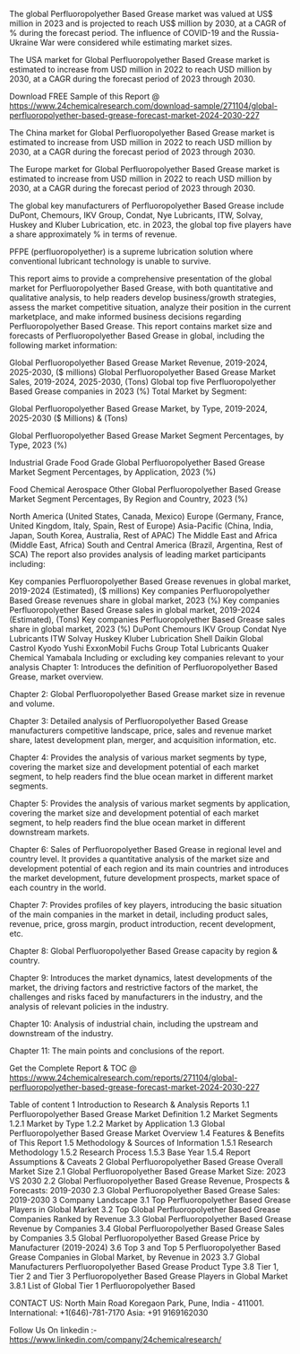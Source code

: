 The global Perfluoropolyether Based Grease market was valued at US$ million in 2023 and is projected to reach US$ million by 2030, at a CAGR of % during the forecast period. The influence of COVID-19 and the Russia-Ukraine War were considered while estimating market sizes.

The USA market for Global Perfluoropolyether Based Grease market is estimated to increase from USD million in 2022 to reach USD million by 2030, at a CAGR during the forecast period of 2023 through 2030.

Download FREE Sample of this Report @ https://www.24chemicalresearch.com/download-sample/271104/global-perfluoropolyether-based-grease-forecast-market-2024-2030-227

The China market for Global Perfluoropolyether Based Grease market is estimated to increase from USD million in 2022 to reach USD million by 2030, at a CAGR during the forecast period of 2023 through 2030.

The Europe market for Global Perfluoropolyether Based Grease market is estimated to increase from USD million in 2022 to reach USD million by 2030, at a CAGR during the forecast period of 2023 through 2030.

The global key manufacturers of Perfluoropolyether Based Grease include DuPont, Chemours, IKV Group, Condat, Nye Lubricants, ITW, Solvay, Huskey and Kluber Lubrication, etc. in 2023, the global top five players have a share approximately % in terms of revenue.

PFPE (perfluoropolyether) is a supreme lubrication solution where conventional lubricant technology is unable to survive.

This report aims to provide a comprehensive presentation of the global market for Perfluoropolyether Based Grease, with both quantitative and qualitative analysis, to help readers develop business/growth strategies, assess the market competitive situation, analyze their position in the current marketplace, and make informed business decisions regarding Perfluoropolyether Based Grease. This report contains market size and forecasts of Perfluoropolyether Based Grease in global, including the following market information:

Global Perfluoropolyether Based Grease Market Revenue, 2019-2024, 2025-2030, ($ millions)
Global Perfluoropolyether Based Grease Market Sales, 2019-2024, 2025-2030, (Tons)
Global top five Perfluoropolyether Based Grease companies in 2023 (%)
Total Market by Segment:

Global Perfluoropolyether Based Grease Market, by Type, 2019-2024, 2025-2030 ($ Millions) & (Tons)

Global Perfluoropolyether Based Grease Market Segment Percentages, by Type, 2023 (%)

Industrial Grade
Food Grade
Global Perfluoropolyether Based Grease Market Segment Percentages, by Application, 2023 (%)

Food
Chemical
Aerospace
Other
Global Perfluoropolyether Based Grease Market Segment Percentages, By Region and Country, 2023 (%)

North America (United States, Canada, Mexico)
Europe (Germany, France, United Kingdom, Italy, Spain, Rest of Europe)
Asia-Pacific (China, India, Japan, South Korea, Australia, Rest of APAC)
The Middle East and Africa (Middle East, Africa)
South and Central America (Brazil, Argentina, Rest of SCA)
The report also provides analysis of leading market participants including:

Key companies Perfluoropolyether Based Grease revenues in global market, 2019-2024 (Estimated), ($ millions)
Key companies Perfluoropolyether Based Grease revenues share in global market, 2023 (%)
Key companies Perfluoropolyether Based Grease sales in global market, 2019-2024 (Estimated), (Tons)
Key companies Perfluoropolyether Based Grease sales share in global market, 2023 (%)
DuPont
Chemours
IKV Group
Condat
Nye Lubricants
ITW
Solvay
Huskey
Kluber Lubrication
Shell
Daikin Global
Castrol
Kyodo Yushi
ExxonMobil
Fuchs Group
Total Lubricants
Quaker Chemical
Yamabala
Including or excluding key companies relevant to your analysis
Chapter 1: Introduces the definition of Perfluoropolyether Based Grease, market overview.

Chapter 2: Global Perfluoropolyether Based Grease market size in revenue and volume.

Chapter 3: Detailed analysis of Perfluoropolyether Based Grease manufacturers competitive landscape, price, sales and revenue market share, latest development plan, merger, and acquisition information, etc.

Chapter 4: Provides the analysis of various market segments by type, covering the market size and development potential of each market segment, to help readers find the blue ocean market in different market segments.

Chapter 5: Provides the analysis of various market segments by application, covering the market size and development potential of each market segment, to help readers find the blue ocean market in different downstream markets.

Chapter 6: Sales of Perfluoropolyether Based Grease in regional level and country level. It provides a quantitative analysis of the market size and development potential of each region and its main countries and introduces the market development, future development prospects, market space of each country in the world.

Chapter 7: Provides profiles of key players, introducing the basic situation of the main companies in the market in detail, including product sales, revenue, price, gross margin, product introduction, recent development, etc.

Chapter 8: Global Perfluoropolyether Based Grease capacity by region & country.

Chapter 9: Introduces the market dynamics, latest developments of the market, the driving factors and restrictive factors of the market, the challenges and risks faced by manufacturers in the industry, and the analysis of relevant policies in the industry.

Chapter 10: Analysis of industrial chain, including the upstream and downstream of the industry.

Chapter 11: The main points and conclusions of the report.

Get the Complete Report & TOC @ https://www.24chemicalresearch.com/reports/271104/global-perfluoropolyether-based-grease-forecast-market-2024-2030-227

Table of content
1 Introduction to Research & Analysis Reports
1.1 Perfluoropolyether Based Grease Market Definition
1.2 Market Segments
1.2.1 Market by Type
1.2.2 Market by Application
1.3 Global Perfluoropolyether Based Grease Market Overview
1.4 Features & Benefits of This Report
1.5 Methodology & Sources of Information
1.5.1 Research Methodology
1.5.2 Research Process
1.5.3 Base Year
1.5.4 Report Assumptions & Caveats
2 Global Perfluoropolyether Based Grease Overall Market Size
2.1 Global Perfluoropolyether Based Grease Market Size: 2023 VS 2030
2.2 Global Perfluoropolyether Based Grease Revenue, Prospects & Forecasts: 2019-2030
2.3 Global Perfluoropolyether Based Grease Sales: 2019-2030
3 Company Landscape
3.1 Top Perfluoropolyether Based Grease Players in Global Market
3.2 Top Global Perfluoropolyether Based Grease Companies Ranked by Revenue
3.3 Global Perfluoropolyether Based Grease Revenue by Companies
3.4 Global Perfluoropolyether Based Grease Sales by Companies
3.5 Global Perfluoropolyether Based Grease Price by Manufacturer (2019-2024)
3.6 Top 3 and Top 5 Perfluoropolyether Based Grease Companies in Global Market, by Revenue in 2023
3.7 Global Manufacturers Perfluoropolyether Based Grease Product Type
3.8 Tier 1, Tier 2 and Tier 3 Perfluoropolyether Based Grease Players in Global Market
3.8.1 List of Global Tier 1 Perfluoropolyether Based

CONTACT US:
North Main Road Koregaon Park, Pune, India - 411001.
International: +1(646)-781-7170
Asia: +91 9169162030

Follow Us On linkedin :- https://www.linkedin.com/company/24chemicalresearch/

